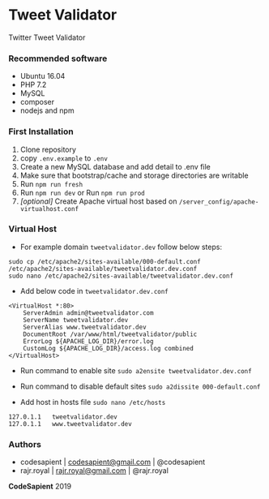 # Tweet Validator

Twitter Tweet Validator

### Recommended software
- Ubuntu 16.04
- PHP 7.2
- MySQL
- composer
- nodejs and npm

### First Installation
1. Clone repository
2. copy `.env.example` to `.env`
3. Create a new MySQL database and add detail to .env file
4. Make sure that bootstrap/cache and storage directories are writable
5. Run `npm run fresh` 
6. Run `npm run dev` or Run `npm run prod`
7. *[optional]* Create Apache virtual host based on `/server_config/apache-virtualhost.conf`

### Virtual Host
- For example domain `tweetvalidator.dev` follow below steps:
```
sudo cp /etc/apache2/sites-available/000-default.conf /etc/apache2/sites-available/tweetvalidator.dev.conf
sudo nano /etc/apache2/sites-available/tweetvalidator.dev.conf
```
- Add below code in `tweetvalidator.dev.conf`
```
<VirtualHost *:80>
    ServerAdmin admin@tweetvalidator.com
    ServerName tweetvalidator.dev
    ServerAlias www.tweetvalidator.dev
    DocumentRoot /var/www/html/tweetvalidator/public
    ErrorLog ${APACHE_LOG_DIR}/error.log
    CustomLog ${APACHE_LOG_DIR}/access.log combined
</VirtualHost>
```
- Run command to enable site `sudo a2ensite tweetvalidator.dev.conf`
- Run command to disable default sites `sudo a2dissite 000-default.conf`

- Add host in hosts file `sudo nano /etc/hosts`

```
127.0.1.1   tweetvalidator.dev
127.0.1.1   www.tweetvalidator.dev
```

### Authors
- codesapient | codesapient@gmail.com | @codesapient
- rajr.royal | rajr.royal@gmail.com | @rajr.royal

**CodeSapient** 2019
